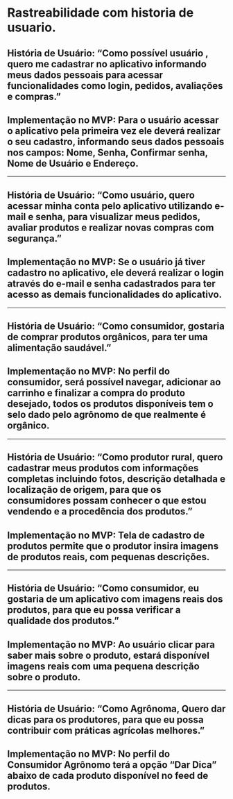 # Rastreabilidade com historia de usuario.

## História de Usuário:  “Como possível usuário , quero me cadastrar no aplicativo informando meus dados pessoais para acessar funcionalidades como login, pedidos, avaliações e compras.”
## Implementação no MVP:  Para o usuário acessar o aplicativo pela primeira vez ele deverá realizar o seu cadastro, informando seus dados pessoais nos campos: Nome, Senha, Confirmar senha, Nome de Usuário e Endereço.  

---
## História de Usuário:  “Como usuário, quero acessar minha conta pelo aplicativo utilizando e-mail e senha, para visualizar meus pedidos, avaliar produtos e realizar novas compras com segurança.”
## Implementação no MVP:  Se o usuário já tiver cadastro no aplicativo, ele deverá   realizar o login através do e-mail e senha cadastrados para ter acesso as demais funcionalidades  do aplicativo.  

---
## História de Usuário:   “Como consumidor, gostaria de comprar produtos orgânicos, para ter uma alimentação saudável.”
## Implementação no MVP:  No perfil do consumidor, será possível navegar, adicionar ao carrinho e finalizar a compra do produto desejado, todos os produtos disponíveis tem o selo dado pelo agrônomo de que realmente é orgânico.  

---
## História de Usuário:  “Como produtor rural, quero cadastrar meus produtos com informações completas incluindo fotos, descrição detalhada e localização de origem, para que os consumidores possam conhecer o que estou vendendo e a procedência dos produtos.”
## Implementação no MVP: Tela de cadastro de produtos permite que o produtor insira imagens de produtos reais, com pequenas descrições.   

---
## História de Usuário:  “Como consumidor, eu gostaria de um aplicativo com imagens reais dos produtos, para que eu possa verificar a qualidade dos produtos.”
## Implementação no MVP: Ao usuário clicar para saber mais sobre o produto, estará disponível imagens reais com uma pequena descrição sobre o produto.   

---
## História de Usuário:   “Como Agrônoma, Quero dar dicas para os produtores, para que eu possa contribuir com práticas agrícolas melhores.”
## Implementação no MVP: No perfil do Consumidor Agrônomo terá a opção “Dar Dica” abaixo de cada produto disponível no feed de produtos. 
